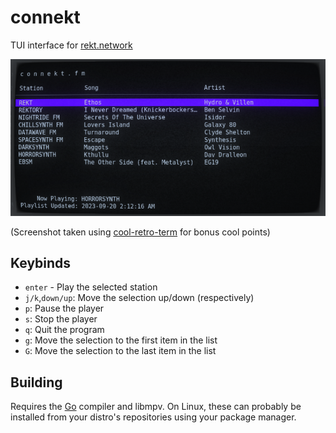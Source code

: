 # connekt
TUI interface for [rekt.network](https://rekt.network)


![connekt screenshot](/screenshot.png?raw=true)

(Screenshot taken using [cool-retro-term](https://github.com/Swordfish90/cool-retro-term) for bonus cool points)

## Keybinds

* `enter` - Play the selected station
* `j/k`,`down/up`: Move the selection up/down (respectively)
* `p`: Pause the player
* `s`: Stop the player
* `q`: Quit the program
* `g`: Move the selection to the first item in the list
* `G`: Move the selection to the last item in the list

## Building

Requires the [Go](https://go.dev/) compiler and libmpv. On Linux, these can probably be installed from your distro's repositories using your package manager.
